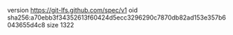 version https://git-lfs.github.com/spec/v1
oid sha256:a70ebb3f34352613f60424d5ecc3296290c7870db82ad153e357b6043655d4c8
size 1322
